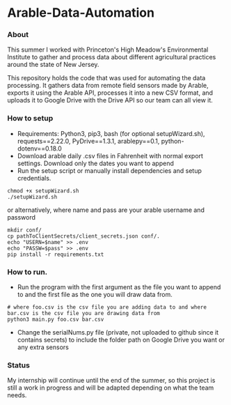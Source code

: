 # Arable-Data-Automation
### About
This summer I worked with Princeton's High Meadow's Environmental Institute to gather and process data about different agricultural practices around the state of New Jersey.

This repository holds the code that was used for automating the data processing. It gathers data from remote field sensors made by Arable, exports it using the Arable API, processes it into a new CSV format, and uploads it to Google Drive with the Drive API so our team can all view it.  

### How to setup
* Requirements: Python3, pip3, bash (for optional setupWizard.sh), requests==2.22.0, PyDrive==1.3.1, arablepy==0.1, python-dotenv==0.18.0
* Download arable daily .csv files in Fahrenheit with normal export settings. Download only the dates you want to append
* Run the setup script or manually install dependencies and setup credentials.
```
chmod +x setupWizard.sh
./setupWizard.sh
```
or alternatively, where name and pass are your arable username and password
```
mkdir conf/
cp pathToClientSecrets/client_secrets.json conf/.
echo "USERN=$name" >> .env
echo "PASSW=$pass" >> .env
pip install -r requirements.txt 
```
### How to run.
* Run the program with the first argument as the file you want to append to and the first file as the one you will draw data from.
```
# where foo.csv is the csv file you are adding data to and where bar.csv is the csv file you are drawing data from
python3 main.py foo.csv bar.csv 
```
* Change the serialNums.py file (private, not uploaded to github since it contains secrets) to include the folder path on Google Drive you want or any extra sensors

### Status
My internship will continue until the end of the summer, so this project is still a work in progress and will be adapted depending on what the team needs.

